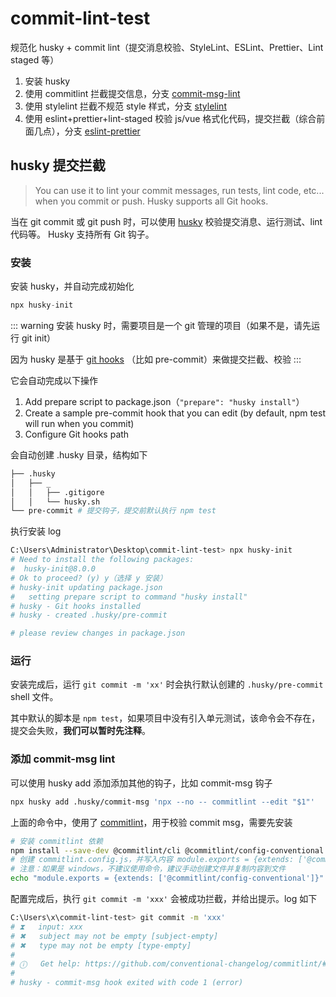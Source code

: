 # commit-lint-test

规范化 husky + commit lint（提交消息校验、StyleLint、ESLint、Prettier、Lint staged 等）

1. 安装 husky
2. 使用 commitlint 拦截提交信息，分支 [commit-msg-lint](https://github.com/dev-zuo/commit-lint-test/tree/commit-msg-lint)
3. 使用 stylelint 拦截不规范 style 样式，分支 [stylelint](https://github.com/dev-zuo/commit-lint-test/tree/stylelint)
4. 使用 eslint+prettier+lint-staged 校验 js/vue 格式化代码，提交拦截（综合前面几点），分支 [eslint-prettier](https://github.com/dev-zuo/commit-lint-test/tree/eslint-prettier)

## husky 提交拦截

> You can use it to lint your commit messages, run tests, lint code, etc... when you commit or push. Husky supports all Git hooks.

当在 git commit 或 git push 时，可以使用 [husky](https://typicode.github.io/husky/getting-started.html) 校验提交消息、运行测试、lint 代码等。 Husky 支持所有 Git 钩子。

### 安装

安装 husky，并自动完成初始化

```js
npx husky-init
```

::: warning
安装 husky 时，需要项目是一个 git 管理的项目（如果不是，请先运行 git init）

因为 husky 是基于 [git hooks](https://git-scm.com/docs/githooks) （比如 pre-commit）来做提交拦截、校验
:::

它会自动完成以下操作

1. Add prepare script to package.json（`"prepare": "husky install"`）
2. Create a sample pre-commit hook that you can edit (by default, npm test will run when you commit)
3. Configure Git hooks path

会自动创建 .husky 目录，结构如下

```bash
├── .husky
│   ├── _
│   │   ├── .gitigore
│   │   └── husky.sh
└── pre-commit # 提交钩子，提交前默认执行 npm test
```

执行安装 log

```bash
C:\Users\Administrator\Desktop\commit-lint-test> npx husky-init
# Need to install the following packages:
#  husky-init@8.0.0
# Ok to proceed? (y) y（选择 y 安装）
# husky-init updating package.json
#   setting prepare script to command "husky install"
# husky - Git hooks installed
# husky - created .husky/pre-commit

# please review changes in package.json
```

### 运行

安装完成后，运行 `git commit -m 'xx'` 时会执行默认创建的 `.husky/pre-commit` shell 文件。

其中默认的脚本是 `npm test`，如果项目中没有引入单元测试，该命令会不存在，提交会失败，**我们可以暂时先注释**。

### 添加 commit-msg lint

可以使用 husky add 添加添加其他的钩子，比如 commit-msg 钩子

```bash
npx husky add .husky/commit-msg 'npx --no -- commitlint --edit "$1"'
```

上面的命令中，使用了 [commitlint](https://commitlint.js.org/#/)，用于校验 commit msg，需要先安装

```bash
# 安装 commitlint 依赖
npm install --save-dev @commitlint/cli @commitlint/config-conventional
# 创建 commitlint.config.js，并写入内容 module.exports = {extends: ['@commitlint/config-conventional']}
# 注意：如果是 windows，不建议使用命令，建议手动创建文件并复制内容到文件
echo "module.exports = {extends: ['@commitlint/config-conventional']}" > commitlint.config.js
```

配置完成后，执行 `git commit -m 'xxx'` 会被成功拦截，并给出提示。log 如下

```bash
C:\Users\x\commit-lint-test> git commit -m 'xxx'
# ⧗   input: xxx
# ✖   subject may not be empty [subject-empty]
# ✖   type may not be empty [type-empty]
#
# ⓘ   Get help: https://github.com/conventional-changelog/commitlint/#what-is-commitlint
#
# husky - commit-msg hook exited with code 1 (error)
```
